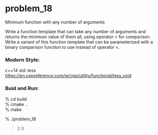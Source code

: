 problem_18
===============

Minimum function with any number of arguments 

Write a function template that can take any number of arguments and returns the minimum value of them all, using operator < for comparison.   
Write a variant of this function template that can be parameterized with a binary comparison function to use instead of operator <.


### Modern Style:  
c++14  std::less<void> 
https://en.cppreference.com/w/cpp/utility/functional/less_void


### Buid and Run:  
% cd build  
% cmake ..  
% make  

% ./problem_18  
> 2
> 0

